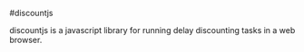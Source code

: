 #discountjs

discountjs is a javascript library for running delay discounting tasks in a web browser.